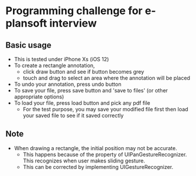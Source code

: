 # Programming challenge for e-plansoft interview

## Basic usage
* This is tested under iPhone Xs (iOS 12)
* To create a rectangle annotation,
	* click draw button and see if button becomes grey
	* touch and drag to select an area where the annotation will be placed
* To undo your annotation, press undo button
* To save your file, press save button and 'save to files' (or other appropriate options)
* To load your file, press load button and pick any pdf file
	* For the test purpose, you may save your modified file first then load your saved file to see if it saved correctly

## Note
* When drawing a rectangle, the initial position may not be accurate.
	* This happens because of the property of UIPanGestureRecognizer. This recognizes when user makes sliding gesture.
	* This can be corrected by implementing UIGestureRecognizer.
